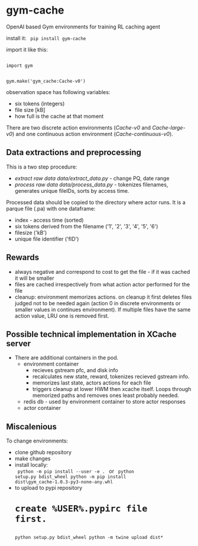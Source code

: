 # gym-cache
OpenAI based Gym environments for training RL caching agent

install it:
<code>
   pip install gym-cache
</code> 

import it like this:

<code>
import gym

gym.make('gym_cache:Cache-v0')
</code>


observation space has following variables:
* six tokens (integers)
* file size \[kB\]
* how full is the cache at that moment

There are two discrete action environments (*Cache-v0* and *Cache-large-v0*) and one continuous action environment (*Cache-continuous-v0*).


## Data extractions and preprocessing
This is a two step procedure:
* *extract raw data* _data/extract_data.py_ - change PQ, date range
* *process raw data* _data/process_data.py_ - tokenizes filenames, generates unique fileIDs, sorts by access time.

Processed data should be copied to the directory where actor runs.
It is a parque file (.pa) with one dataframe:
* index - access time (sorted)
* six tokens derived from the filename ('1', '2', '3', '4', '5', '6')
* filesize ('kB')
* unique file identifier ('fID')


## Rewards
* always negative and correspond to cost to get the file - if it was cached it will be smaller
* files are cached irrespectively from what action actor performed for the file
* cleanup: environment memorizes actions. on cleanup it first deletes files judged not to be needed again (action 0 in discrete environments or smaller values in continues environment). If multiple files have the same action value, LRU one is removed first.


## Possible technical implementation in XCache server
* There are additional containers in the pod. 
    * environment container
       * recieves gstream pfc, and disk info
       * recalculates new state, reward, tokenizes recieved gstream info. 
       * memorizes last state, actors actions for each file
       * triggers cleanup at lower HWM then xcache itself. Loops through memorized paths and removes ones least probably needed. 
    * redis db - used by environment container to store actor responses
    * actor container 
    

## Miscalenious

To change environments:
* clone github repository
* make changes
* install locally:    
   <code>  python -m pip install --user -e .  </code>
   or
   <code>
   python setup.py bdist_wheel
   python -m pip install dist\gym_cache-1.0.3-py3-none-any.whl
   </code> 
* to upload to pypi repository
   <code>
   # create %USER%\.pypirc file first. 
   python setup.py bdist_wheel
   python -m twine upload dist\*
   </code> 
